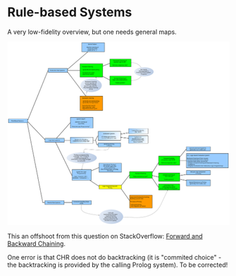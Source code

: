 # Rule-based Systems

A very low-fidelity overview, but one needs general maps.

![Rule-based Systems](pics/fwd_and_bwd_chaining.svg)

This an offshoot from this question on StackOverflow: [Forward and Backward Chaining](https://stackoverflow.com/questions/62376526/forward-and-backward-chaining).

One error is that CHR does not do backtracking (it is "commited choice" - the backtracking is provided by the calling Prolog system). To be corrected!



